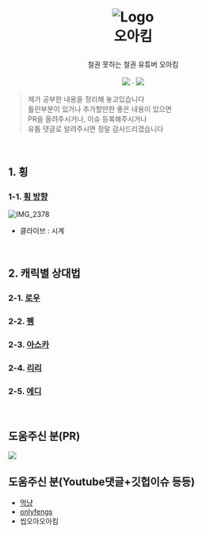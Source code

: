 
<h1>
<p align="center">
  <img src="https://github.com/user-attachments/assets/834a2dae-a021-444a-a381-ba933e3d2a5e" alt="Logo">
  <br>오아킴
</h1>
  <p align="center">
    철권 못하는 철권 유튜버 오아킴
    <br />
    <br />
    <a href="https://www.youtube.com/@%EC%98%A4%EC%95%84%ED%82%B4"><img src="https://img.shields.io/badge/Youtube-%23FF0000?style=flat&logo=youtube"/></a>
    ·
    <a href="https://chzzk.naver.com/25f24ff421720f1be7d2b9c2edd9ffb2"><img src="https://img.shields.io/badge/Chzzk-%2300FFA3?style=flat"/></a>


  </p>
</p>


> 제가 공부한 내용을 정리해 놓고있습니다   
> 틀린부분이 있거나 추가할만한 좋은 내용이 있으면   
> PR을 올려주시거나, 이슈 등록해주시거나   
> 유튭 댓글로 알려주시면 정말 감사드리겠습니다

<br>

## 1. 횡
### 1-1. [횡 방향](document/side_step.md)
![IMG_2378](https://github.com/user-attachments/assets/6c4a64d0-e289-44f2-bde4-e441cf67b231)

- 클라이브 : 시계

<br>

## 2. 캐릭별 상대법
### 2-1. [로우](document/law.md) 
### 2-2. [펭](document/feng.md) 
### 2-3. [아스카](document/asuka.md) 
### 2-4. [리리](document/lili.md) 
### 2-5. [에디](document/eddy.md) 



<br>

## 도움주신 분(PR)
<a href="https://github.com/oa-kim/tekken8/graphs/contributors">
  <img src="https://contrib.rocks/image?repo=oa-kim/tekken8" />
</a>
<!-- https://contrib.rocks/preview?repo=angular%2Fangular-ja -->


## 도움주신 분(Youtube댓글+깃헙이슈 등등)
- [먹냥](https://www.youtube.com/@%EB%A8%B9%EB%83%A5-h3l)
- [onlyfengs](https://github.com/onlyfengs)
- 씹오아오아킴
